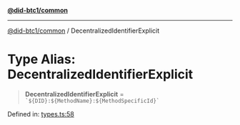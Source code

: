 [**@did-btc1/common**](../README.md)

***

[@did-btc1/common](../globals.md) / DecentralizedIdentifierExplicit

# Type Alias: DecentralizedIdentifierExplicit

> **DecentralizedIdentifierExplicit** = `` `${DID}:${MethodName}:${MethodSpecificId}` ``

Defined in: [types.ts:58](https://github.com/dcdpr/did-btc1-js/blob/4ab6f9915d95beed9bc633644c9db1539395f512/packages/common/src/types.ts#L58)
